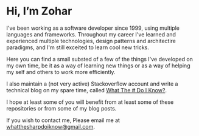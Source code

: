 # Hi, I’m Zohar

I've been working as a software developer since 1999, using multiple languages and frameworks.
Throughout my career I've learned and experienced multiple technologies, design patterns and architectire paradigms,
and I'm still exceited to learn cool new tricks.

Here you can find a small substed of a few of the things I've developed on my own time, 
be it as a way of learning new things or as a way of helping my self and others to work more efficiently. 

I also maintain a (not very active) Stackoverflow account and write a technical blog on my spare time, called [What The # Do I Know?](https://zoharpeled.wordpress.com/).

I hope at least some of you will benefit from at least some of these repositories or from some of my blog posts.

If you wish to contact me, Please email me at whatthesharpdoiknow@gmail.com.
<!---
Peled-Zohar/Peled-Zohar is a ✨ special ✨ repository because its `README.md` (this file) appears on your GitHub profile.
You can click the Preview link to take a look at your changes.
--->
